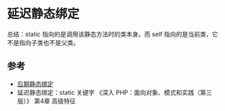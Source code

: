 # 延迟静态绑定

总结：static 指向的是调用该静态方法时的类本身。而 self 指向的是当前类，它不是指向子类也不是父类。

## 参考

- [后期静态绑定](http://php.net/manual/zh/language.oop5.late-static-bindings.php#language.oop5.late-static-bindings)
- 延迟静态绑定：static 关键字 《深入 PHP：面向对象、模式和实践（第三版）》 第4章 高级特征